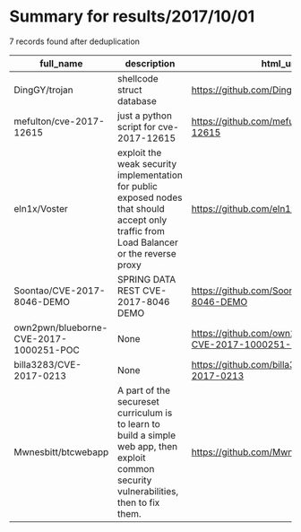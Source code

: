 
# Summary for results/2017/10/01
    
7 records found after deduplication

| full_name | description | html_url | matched_list | matched_count | pushed_at | size | stargazers_count | language | forks_count |
|----------------------------------------|-------------------------------------------------------------------------------------------------------------------------------------------|-----------------------------------------------------------|----------------------|-----------------|---------------------------|--------|--------------------|------------|---------------|
| DingGY/trojan | shellcode struct database | https://github.com/DingGY/trojan | ['shellcode'] | 1 | 2017-10-01 12:39:51+00:00 | 18973 | 0 | Python | 0 |
| mefulton/cve-2017-12615 | just a python script for cve-2017-12615 | https://github.com/mefulton/cve-2017-12615 | ['cve-2'] | 1 | 2017-10-01 08:13:44+00:00 | 1 | 10 | Python | 9 |
| eln1x/Voster | exploit the weak security implementation for public exposed nodes that should accept only traffic from Load Balancer or the reverse proxy | https://github.com/eln1x/Voster | ['exploit'] | 1 | 2017-10-01 12:51:01+00:00 | 504 | 1 | Python | 1 |
| Soontao/CVE-2017-8046-DEMO | SPRING DATA REST CVE-2017-8046 DEMO | https://github.com/Soontao/CVE-2017-8046-DEMO | ['cve-2'] | 1 | 2017-10-01 10:54:22+00:00 | 49 | 1 | Shell | 0 |
| own2pwn/blueborne-CVE-2017-1000251-POC | None | https://github.com/own2pwn/blueborne-CVE-2017-1000251-POC | ['cve poc', 'cve-2'] | 2 | 2017-10-01 10:23:36+00:00 | 45 | 4 | Python | 1 |
| billa3283/CVE-2017-0213 | None | https://github.com/billa3283/CVE-2017-0213 | ['cve-2'] | 1 | 2017-10-01 13:30:00+00:00 | 0 | 0 | | 0 |
| Mwnesbitt/btcwebapp | A part of the secureset curriculum is to learn to build a simple web app, then exploit common security vulnerabilities, then to fix them. | https://github.com/Mwnesbitt/btcwebapp | ['exploit'] | 1 | 2017-10-01 20:09:06+00:00 | 17 | 0 | HTML | 0 |
